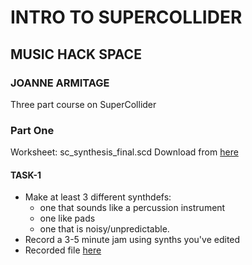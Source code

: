 # INTRO TO SUPERCOLLIDER
## MUSIC HACK SPACE
### JOANNE ARMITAGE

Three part course on SuperCollider

### Part One
Worksheet: sc_synthesis_final.scd
Download from [here](https://www.dropbox.com/sh/o42d7vcmzdr3trl/AAAd0qnrTXPXj2vPpDzUxsKoa?dl=0)

#### TASK-1
- Make at least 3 different synthdefs:
	- one that sounds like a percussion instrument
	- one like pads
	- one that is noisy/unpredictable.
- Record a 3-5 minute jam using synths you've edited
- Recorded file [here](https://www.dropbox.com/s/9rtw1j8ozrqntvy/SC_180618_221319.aiff?dl=0)
